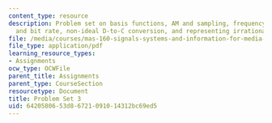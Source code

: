 ```yaml
---
content_type: resource
description: Problem set on basis functions, AM and sampling, frequency, sampling
  and bit rate, non-ideal D-to-C conversion, and representing irrational frequencies.
file: /media/courses/mas-160-signals-systems-and-information-for-media-technology-fall-2007/6420580653d86721091014312bc69ed5_ps3.pdf
file_type: application/pdf
learning_resource_types:
- Assignments
ocw_type: OCWFile
parent_title: Assignments
parent_type: CourseSection
resourcetype: Document
title: Problem Set 3
uid: 64205806-53d8-6721-0910-14312bc69ed5
---
```

